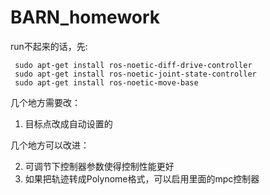 # BARN_homework
run不起来的话，先:

```
 sudo apt-get install ros-noetic-diff-drive-controller
 sudo apt-get install ros-noetic-joint-state-controller
 sudo apt-get install ros-noetic-move-base
```

几个地方需要改：


1. 目标点改成自动设置的


几个地方可以改进：


2. 可调节下控制器参数使得控制性能更好
3. 如果把轨迹转成Polynome格式，可以启用里面的mpc控制器

